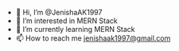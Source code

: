 - 👋 Hi, I’m @JenishaAK1997
- 👀 I’m interested in MERN Stack
- 🌱 I’m currently learning MERN Stack
- 📫 How to reach me jenishaak1997@gmail.com 

<!---
JenishaAK1997/JenishaAK1997 is a ✨ special ✨ repository because its `README.md` (this file) appears on your GitHub profile.
You can click the Preview link to take a look at your changes.
--->
